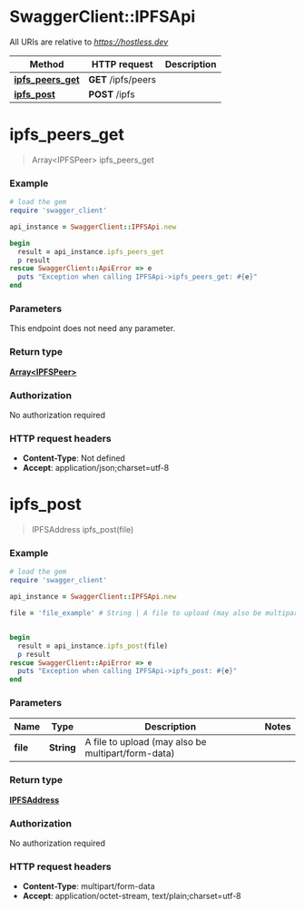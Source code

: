# SwaggerClient::IPFSApi

All URIs are relative to *https://hostless.dev*

Method | HTTP request | Description
------------- | ------------- | -------------
[**ipfs_peers_get**](IPFSApi.md#ipfs_peers_get) | **GET** /ipfs/peers | 
[**ipfs_post**](IPFSApi.md#ipfs_post) | **POST** /ipfs | 


# **ipfs_peers_get**
> Array&lt;IPFSPeer&gt; ipfs_peers_get



### Example
```ruby
# load the gem
require 'swagger_client'

api_instance = SwaggerClient::IPFSApi.new

begin
  result = api_instance.ipfs_peers_get
  p result
rescue SwaggerClient::ApiError => e
  puts "Exception when calling IPFSApi->ipfs_peers_get: #{e}"
end
```

### Parameters
This endpoint does not need any parameter.

### Return type

[**Array&lt;IPFSPeer&gt;**](IPFSPeer.md)

### Authorization

No authorization required

### HTTP request headers

 - **Content-Type**: Not defined
 - **Accept**: application/json;charset=utf-8



# **ipfs_post**
> IPFSAddress ipfs_post(file)



### Example
```ruby
# load the gem
require 'swagger_client'

api_instance = SwaggerClient::IPFSApi.new

file = 'file_example' # String | A file to upload (may also be multipart/form-data)


begin
  result = api_instance.ipfs_post(file)
  p result
rescue SwaggerClient::ApiError => e
  puts "Exception when calling IPFSApi->ipfs_post: #{e}"
end
```

### Parameters

Name | Type | Description  | Notes
------------- | ------------- | ------------- | -------------
 **file** | **String**| A file to upload (may also be multipart/form-data) | 

### Return type

[**IPFSAddress**](IPFSAddress.md)

### Authorization

No authorization required

### HTTP request headers

 - **Content-Type**: multipart/form-data
 - **Accept**: application/octet-stream, text/plain;charset=utf-8



